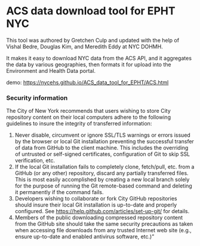 # ACS data download tool for EPHT NYC
This tool was authored by Gretchen Culp and updated with the help of Vishal Bedre, Douglas Kim, and Meredith Eddy at NYC DOHMH. 

It makes it easy to download NYC data from the ACS API, and it aggregates the data by various geographies, then formats it for upload into the Environment and Health Data portal.

demo: https://nycehs.github.io/ACS_data_tool_for_EPHT/ACS.html

### Security information
The City of New York recommends that users wishing to store City repository content
on their local computers adhere to the following guidelines to insure the integrity of
transferred information:
1. Never disable, circumvent or ignore SSL/TLS warnings or errors issued by the browser or
local Git installation preventing the successful transfer of data from GitHub to the client
machine. This includes the overriding of untrusted or self-signed certificates,
configuration of Git to skip SSL verification, etc.
2. If the local Git installation fails to completely clone, fetch/pull, etc. from a GitHub (or
any other) repository, discard any partially transferred files. This is most easily
accomplished by creating a new local branch solely for the purpose of running the Git
remote-based command and deleting it permanently if the command fails.
3. Developers wishing to collaborate or fork City GitHub repositories should insure their
local Git installation is up-to-date and properly configured. See
https://help.github.com/articles/set-up-git/ for details.
4. Members of the public downloading compressed repository content from the GitHub
site should take the same security precautions as taken when accessing file downloads
from any trusted Internet web site (e.g., ensure up-to-date and enabled antivirus
software, etc.)”
